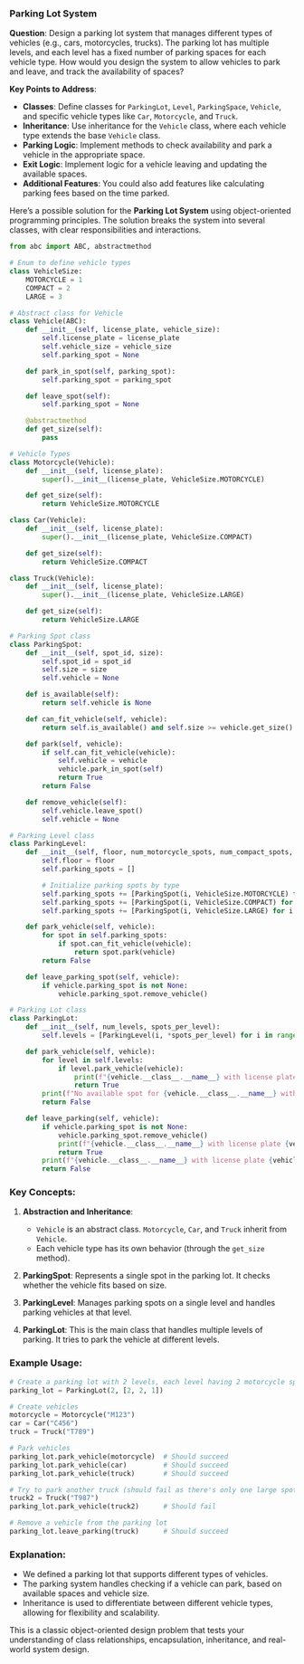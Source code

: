 ### **Parking Lot System**

**Question**: Design a parking lot system that manages different types of vehicles (e.g., cars, motorcycles, trucks). The parking lot has multiple levels, and each level has a fixed number of parking spaces for each vehicle type. How would you design the system to allow vehicles to park and leave, and track the availability of spaces?

**Key Points to Address**:
- **Classes**: Define classes for `ParkingLot`, `Level`, `ParkingSpace`, `Vehicle`, and specific vehicle types like `Car`, `Motorcycle`, and `Truck`.
- **Inheritance**: Use inheritance for the `Vehicle` class, where each vehicle type extends the base `Vehicle` class.
- **Parking Logic**: Implement methods to check availability and park a vehicle in the appropriate space.
- **Exit Logic**: Implement logic for a vehicle leaving and updating the available spaces.
- **Additional Features**: You could also add features like calculating parking fees based on the time parked.


Here’s a possible solution for the **Parking Lot System** using object-oriented programming principles. The solution breaks the system into several classes, with clear responsibilities and interactions.

```python
from abc import ABC, abstractmethod

# Enum to define vehicle types
class VehicleSize:
    MOTORCYCLE = 1
    COMPACT = 2
    LARGE = 3

# Abstract class for Vehicle
class Vehicle(ABC):
    def __init__(self, license_plate, vehicle_size):
        self.license_plate = license_plate
        self.vehicle_size = vehicle_size
        self.parking_spot = None

    def park_in_spot(self, parking_spot):
        self.parking_spot = parking_spot

    def leave_spot(self):
        self.parking_spot = None

    @abstractmethod
    def get_size(self):
        pass

# Vehicle Types
class Motorcycle(Vehicle):
    def __init__(self, license_plate):
        super().__init__(license_plate, VehicleSize.MOTORCYCLE)

    def get_size(self):
        return VehicleSize.MOTORCYCLE

class Car(Vehicle):
    def __init__(self, license_plate):
        super().__init__(license_plate, VehicleSize.COMPACT)

    def get_size(self):
        return VehicleSize.COMPACT

class Truck(Vehicle):
    def __init__(self, license_plate):
        super().__init__(license_plate, VehicleSize.LARGE)

    def get_size(self):
        return VehicleSize.LARGE

# Parking Spot class
class ParkingSpot:
    def __init__(self, spot_id, size):
        self.spot_id = spot_id
        self.size = size
        self.vehicle = None

    def is_available(self):
        return self.vehicle is None

    def can_fit_vehicle(self, vehicle):
        return self.is_available() and self.size >= vehicle.get_size()

    def park(self, vehicle):
        if self.can_fit_vehicle(vehicle):
            self.vehicle = vehicle
            vehicle.park_in_spot(self)
            return True
        return False

    def remove_vehicle(self):
        self.vehicle.leave_spot()
        self.vehicle = None

# Parking Level class
class ParkingLevel:
    def __init__(self, floor, num_motorcycle_spots, num_compact_spots, num_large_spots):
        self.floor = floor
        self.parking_spots = []

        # Initialize parking spots by type
        self.parking_spots += [ParkingSpot(i, VehicleSize.MOTORCYCLE) for i in range(num_motorcycle_spots)]
        self.parking_spots += [ParkingSpot(i, VehicleSize.COMPACT) for i in range(num_motorcycle_spots, num_motorcycle_spots + num_compact_spots)]
        self.parking_spots += [ParkingSpot(i, VehicleSize.LARGE) for i in range(num_motorcycle_spots + num_compact_spots, num_motorcycle_spots + num_compact_spots + num_large_spots)]

    def park_vehicle(self, vehicle):
        for spot in self.parking_spots:
            if spot.can_fit_vehicle(vehicle):
                return spot.park(vehicle)
        return False

    def leave_parking_spot(self, vehicle):
        if vehicle.parking_spot is not None:
            vehicle.parking_spot.remove_vehicle()

# Parking Lot class
class ParkingLot:
    def __init__(self, num_levels, spots_per_level):
        self.levels = [ParkingLevel(i, *spots_per_level) for i in range(num_levels)]

    def park_vehicle(self, vehicle):
        for level in self.levels:
            if level.park_vehicle(vehicle):
                print(f"{vehicle.__class__.__name__} with license plate {vehicle.license_plate} parked.")
                return True
        print(f"No available spot for {vehicle.__class__.__name__} with license plate {vehicle.license_plate}.")
        return False

    def leave_parking(self, vehicle):
        if vehicle.parking_spot is not None:
            vehicle.parking_spot.remove_vehicle()
            print(f"{vehicle.__class__.__name__} with license plate {vehicle.license_plate} left the parking lot.")
            return True
        print(f"{vehicle.__class__.__name__} with license plate {vehicle.license_plate} was not found in the parking lot.")
        return False
```

### Key Concepts:
1. **Abstraction and Inheritance**: 
   - `Vehicle` is an abstract class. `Motorcycle`, `Car`, and `Truck` inherit from `Vehicle`.
   - Each vehicle type has its own behavior (through the `get_size` method).
   
2. **ParkingSpot**: Represents a single spot in the parking lot. It checks whether the vehicle fits based on size.

3. **ParkingLevel**: Manages parking spots on a single level and handles parking vehicles at that level.

4. **ParkingLot**: This is the main class that handles multiple levels of parking. It tries to park the vehicle at different levels.

### Example Usage:

```python
# Create a parking lot with 2 levels, each level having 2 motorcycle spots, 2 compact spots, and 1 large spot
parking_lot = ParkingLot(2, [2, 2, 1])

# Create vehicles
motorcycle = Motorcycle("M123")
car = Car("C456")
truck = Truck("T789")

# Park vehicles
parking_lot.park_vehicle(motorcycle)  # Should succeed
parking_lot.park_vehicle(car)         # Should succeed
parking_lot.park_vehicle(truck)       # Should succeed

# Try to park another truck (should fail as there's only one large spot per level)
truck2 = Truck("T987")
parking_lot.park_vehicle(truck2)      # Should fail

# Remove a vehicle from the parking lot
parking_lot.leave_parking(truck)      # Should succeed
```

### Explanation:
- We defined a parking lot that supports different types of vehicles.
- The parking system handles checking if a vehicle can park, based on available spaces and vehicle size.
- Inheritance is used to differentiate between different vehicle types, allowing for flexibility and scalability.

This is a classic object-oriented design problem that tests your understanding of class relationships, encapsulation, inheritance, and real-world system design.